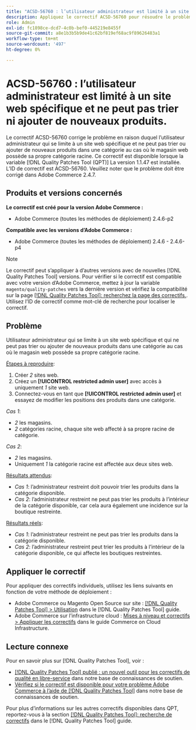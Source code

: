 ```yaml
---
title: "ACSD-56760 : l’utilisateur administrateur est limité à un site web spécifique et ne peut pas trier ni ajouter de nouveaux produits"
description: Appliquez le correctif ACSD-56760 pour résoudre le problème Adobe Commerce en raison duquel l’utilisateur administrateur qui se limite à un site web spécifique et ne peut pas trier ou ajouter de nouveaux produits dans une catégorie si le magasin web possède sa propre catégorie racine.
role: Admin
exl-id: fc1898ce-dcd7-4c0b-bef0-445219e8455f
source-git-commit: a8e1b3b5b9de41c62bf819ef68ac9f89626483a1
workflow-type: tm+mt
source-wordcount: '497'
ht-degree: 0%

---
```


# ACSD-56760 : l’utilisateur administrateur est limité à un site web spécifique et ne peut pas trier ni ajouter de nouveaux produits.

Le correctif ACSD-56760 corrige le problème en raison duquel l’utilisateur administrateur qui se limite à un site web spécifique et ne peut pas trier ou ajouter de nouveaux produits dans une catégorie au cas où le magasin web possède sa propre catégorie racine. Ce correctif est disponible lorsque la variable [!DNL Quality Patches Tool (QPT)] La version 1.1.47 est installée. L’ID de correctif est ACSD-56760. Veuillez noter que le problème doit être corrigé dans Adobe Commerce 2.4.7.

## Produits et versions concernés

**Le correctif est créé pour la version Adobe Commerce :**

* Adobe Commerce (toutes les méthodes de déploiement) 2.4.6-p2

**Compatible avec les versions d’Adobe Commerce :**

* Adobe Commerce (toutes les méthodes de déploiement) 2.4.6 - 2.4.6-p4

>[!NOTE]
>
>Le correctif peut s’appliquer à d’autres versions avec de nouvelles [!DNL Quality Patches Tool] versions. Pour vérifier si le correctif est compatible avec votre version d’Adobe Commerce, mettez à jour la variable `magento/quality-patches` vers la dernière version et vérifiez la compatibilité sur la page [[!DNL Quality Patches Tool]: recherchez la page des correctifs.](https://experienceleague.adobe.com/tools/commerce-quality-patches/index.html). Utilisez l’ID de correctif comme mot-clé de recherche pour localiser le correctif.

## Problème

Utilisateur administrateur qui se limite à un site web spécifique et qui ne peut pas trier ou ajouter de nouveaux produits dans une catégorie au cas où le magasin web possède sa propre catégorie racine.

<u>Étapes à reproduire</u>:

1. Créer *2* sites web.
1. Créez un **[!UICONTROL restricted admin user]** avec accès à uniquement *1* site web.
1. Connectez-vous en tant que **[!UICONTROL restricted admin user]** et essayez de modifier les positions des produits dans une catégorie.

*Cas 1*:

* *2* les magasins.
* *2* catégories racine, chaque site web affecté à sa propre racine de catégorie.

*Cas 2*:

* *2* les magasins.
* Uniquement *1* la catégorie racine est affectée aux deux sites web.

<u>Résultats attendus</u>:

* *Cas 1*: l’administrateur restreint doit pouvoir trier les produits dans la catégorie disponible.
* *Cas 2*: l’administrateur restreint ne peut pas trier les produits à l’intérieur de la catégorie disponible, car cela aura également une incidence sur la boutique restreinte.

<u>Résultats réels</u>:

* *Cas 1*: l’administrateur restreint ne peut pas trier les produits dans la catégorie disponible.
* *Cas 2*: l’administrateur restreint peut trier les produits à l’intérieur de la catégorie disponible, ce qui affecte les boutiques restreintes.

## Appliquer le correctif

Pour appliquer des correctifs individuels, utilisez les liens suivants en fonction de votre méthode de déploiement :

* Adobe Commerce ou Magento Open Source sur site : [[!DNL Quality Patches Tool] > Utilisation](https://experienceleague.adobe.com/docs/commerce-operations/tools/quality-patches-tool/usage.html) dans le [!DNL Quality Patches Tool] guide.
* Adobe Commerce sur l’infrastructure cloud : [Mises à niveau et correctifs > Appliquer les correctifs](https://experienceleague.adobe.com/docs/commerce-cloud-service/user-guide/develop/upgrade/apply-patches.html) dans le guide Commerce on Cloud Infrastructure.

## Lecture connexe

Pour en savoir plus sur [!DNL Quality Patches Tool], voir :

* [[!DNL Quality Patches Tool] publié : un nouvel outil pour les correctifs de qualité en libre-service](/help/announcements/adobe-commerce-announcements/magento-quality-patches-released-new-tool-to-self-serve-quality-patches.md) dans notre base de connaissances de soutien.
* [Vérifiez si le correctif est disponible pour votre problème Adobe Commerce à l’aide de [!DNL Quality Patches Tool]](/help/support-tools/patches-available-in-qpt-tool/check-patch-for-magento-issue-with-magento-quality-patches.md) dans notre base de connaissances de soutien.

Pour plus d’informations sur les autres correctifs disponibles dans QPT, reportez-vous à la section [[!DNL Quality Patches Tool]: recherche de correctifs](https://experienceleague.adobe.com/tools/commerce-quality-patches/index.html) dans le [!DNL Quality Patches Tool] guide.
